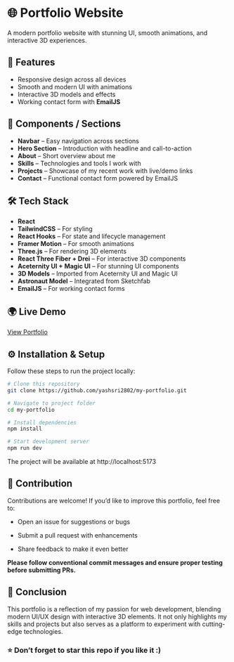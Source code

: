 # 🌐 Portfolio Website

A modern portfolio website with stunning UI, smooth animations, and interactive 3D experiences.  

## 🚀 Features
- Responsive design across all devices  
- Smooth and modern UI with animations  
- Interactive 3D models and effects  
- Working contact form with **EmailJS**  

## 📂 Components / Sections
- **Navbar** – Easy navigation across sections  
- **Hero Section** – Introduction with headline and call-to-action  
- **About** – Short overview about me  
- **Skills** – Technologies and tools I work with  
- **Projects** – Showcase of my recent work with live/demo links  
- **Contact** – Functional contact form powered by EmailJS  

## 🛠️ Tech Stack
- **React**  
- **TailwindCSS** – For styling  
- **React Hooks** – For state and lifecycle management  
- **Framer Motion** – For smooth animations  
- **Three.js** – For rendering 3D elements  
- **React Three Fiber + Drei** – For interactive 3D components  
- **Aceternity UI + Magic UI** – For stunning UI components  
- **3D Models** – Imported from Aceternity UI and Magic UI  
- **Astronaut Model** – Integrated from Sketchfab  
- **EmailJS** – For working contact forms  

## 🌍 Live Demo
[View Portfolio](https://folio-yash.netlify.app)  

## ⚙️ Installation & Setup
Follow these steps to run the project locally:  

```bash
# Clone this repository
git clone https://github.com/yashsri2802/my-portfolio.git

# Navigate to project folder
cd my-portfolio

# Install dependencies
npm install

# Start development server
npm run dev
```
The project will be available at http://localhost:5173

## 🤝 Contribution

Contributions are welcome! If you’d like to improve this portfolio, feel free to:

- Open an issue for suggestions or bugs

- Submit a pull request with enhancements

- Share feedback to make it even better

**Please follow conventional commit messages and ensure proper testing before submitting PRs.**

## 🏁 Conclusion

This portfolio is a reflection of my passion for web development, blending modern UI/UX design with interactive 3D elements.
It not only highlights my skills and projects but also serves as a platform to experiment with cutting-edge technologies.

### ⭐ Don’t forget to star this repo if you like it :)
